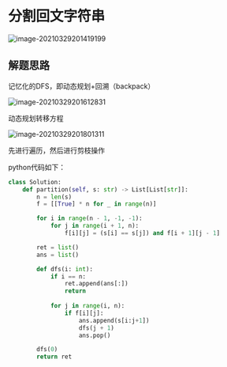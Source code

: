 # 分割回文字符串



![image-20210329201419199](https://cdn.jsdelivr.net/gh/yanzhenxing123/blogImg@master/typora202103/29/201419-521670.png)

## 解题思路

记忆化的DFS，即动态规划+回溯（backpack）

![image-20210329201612831](https://cdn.jsdelivr.net/gh/yanzhenxing123/blogImg@master/typora202103/29/201743-627199.png)

动态规划转移方程

![image-20210329201801311](https://cdn.jsdelivr.net/gh/yanzhenxing123/blogImg@master/typora202103/29/201812-468153.png)

先进行遍历，然后进行剪枝操作

python代码如下：

```python
class Solution:
    def partition(self, s: str) -> List[List[str]]:
        n = len(s)
        f = [[True] * n for _ in range(n)]

        for i in range(n - 1, -1, -1):
            for j in range(i + 1, n):
                f[i][j] = (s[i] == s[j]) and f[i + 1][j - 1]

        ret = list()
        ans = list()

        def dfs(i: int):
            if i == n:
                ret.append(ans[:])
                return
            
            for j in range(i, n):
                if f[i][j]:
                    ans.append(s[i:j+1])
                    dfs(j + 1)
                    ans.pop()

        dfs(0)
        return ret
```



